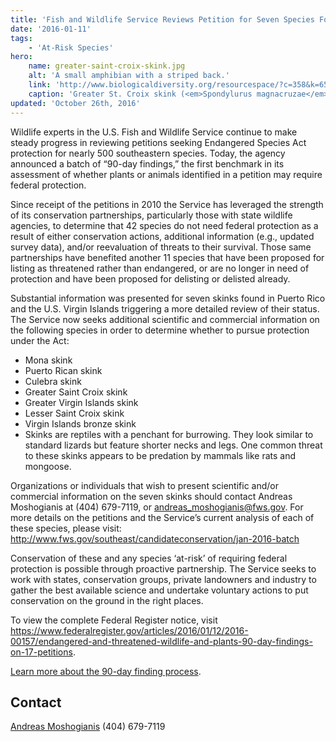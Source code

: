 ```yaml
---
title: 'Fish and Wildlife Service Reviews Petition for Seven Species Found in Puerto Rico and US Virgin Islands'
date: '2016-01-11'
tags:
    - 'At-Risk Species'
hero:
    name: greater-saint-croix-skink.jpg
    alt: 'A small amphibian with a striped back.'
    link: 'http://www.biologicaldiversity.org/resourcespace/?c=358&k=6567902dc8'
    caption: 'Greater St. Croix skink (<em>Spondylurus magnacruzae</em>). Photo by A. J. Meier.'
updated: 'October 26th, 2016'
---
```


Wildlife experts in the U.S. Fish and Wildlife Service continue to make steady progress in reviewing petitions seeking  Endangered Species Act protection for nearly 500 southeastern species. Today, the agency announced a batch of “90-day findings,” the first benchmark in its assessment of whether plants or animals identified in a petition may require federal protection.

Since receipt of the petitions in 2010 the Service has leveraged the strength of its conservation partnerships, particularly those with state wildlife agencies, to determine that 42 species do not need federal protection as a result of either conservation actions, additional information (e.g., updated survey data), and/or reevaluation of threats to their survival. Those same partnerships have benefited another 11 species that have been proposed for listing as threatened rather than endangered, or are no longer in need of protection and have been proposed for delisting or delisted already.

Substantial information was presented for seven skinks found in Puerto Rico and the U.S. Virgin Islands triggering a more detailed review of their status. The Service now seeks additional scientific and commercial information on the following species in order to determine whether to pursue protection under the Act:

 - Mona skink
 - Puerto Rican skink
 - Culebra skink
 - Greater Saint Croix skink
 - Greater Virgin Islands skink
 - Lesser Saint Croix skink
 - Virgin Islands bronze skink
 - Skinks are reptiles with a penchant for burrowing. They look similar to standard lizards but feature shorter necks and legs. One common threat to these skinks appears to be predation by mammals like rats and mongoose.

Organizations or individuals that wish to present scientific and/or commercial information on the seven skinks should contact Andreas Moshogianis at (404) 679-7119, or andreas_moshogianis@fws.gov. For more details on the petitions and the Service’s current analysis of each of these species, please visit: http://www.fws.gov/southeast/candidateconservation/jan-2016-batch

Conservation of these and any species ‘at-risk’ of requiring federal protection is possible through proactive partnership. The Service seeks to work with states, conservation groups, private landowners and industry to gather the best available science and undertake voluntary actions to put conservation on the ground in the right places.

To view the complete Federal Register notice, visit https://www.federalregister.gov/articles/2016/01/12/2016-00157/endangered-and-threatened-wildlife-and-plants-90-day-findings-on-17-petitions.

[Learn more about the 90-day finding process](/endangered-species-act/90-day-finding/).

## Contact

[Andreas Moshogianis](andreas_moshogianis@fws.gov) (404) 679-7119
